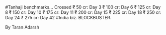 #Tanhaji benchmarks...
Crossed ₹ 50 cr: Day 3
₹ 100 cr: Day 6
₹ 125 cr: Day 8
₹ 150 cr: Day 10
₹ 175 cr: Day 11
₹ 200 cr: Day 15
₹ 225 cr: Day 18
₹ 250 cr: Day 24
₹ 275 cr: Day 42
#India biz.
BLOCKBUSTER.

By Taran Adarsh
